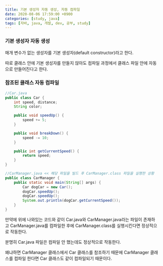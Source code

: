 ```yaml
---
title: 기본 생성자 자동 생성, 자동 컴파일
date: 2020-08-06 17:59:00 +0900
categories: [study, java]
tags: [자바, java, 개발, dev, 공부, study]
---
```


### 기본 생성자 **자동 생성**

매개 변수가 없는 생성자를 기본 생성자(default constructor)라고 한다.

따로 클래스 안에 기본 생성자를 만들지 않아도 컴파일 과정에서 클래스 파일 안에 자동으로 만들어진다고 한다.

### 참조된 클래스 **자동 컴파일**

```java
//Car.java
public class Car {
    int speed, distance;
    String color;

    public void speedUp() {
        speed += 5;
    }

    public void breakDown() {
        speed -= 10;
    }

    public int getCurrentSpeed() {
        return speed;
    }
}

//CarManager.java << 해당 파일을 빌드 후 CarManager.class 파일을 실행한 상황
public class CarManager {
    public static void main(String[] args) {
        Car dogCar = new Car();
        dogCar.speedUp();
        dogCar.speedUp();
        System.out.println(dogCar.getCurrentSpeed());
    }
}
```

만약에 위에 나와있는 코드와 같이 Car.java와 CarManager.java라는 파일이 존재하고 CarManager.java를 컴파일한 후에 CarManager.class를 실행시킨다면 정상적으로 작동한다.

분명히 Car.java 파일은 컴파일 안 했는데도 정상적으로 작동한다.

왜냐하면 CarManager 클래스에서 Car 클래스를 참조하기 때문에 CarManager 클래스를 컴파일 한다면 Car 클래스도 같이 컴파일되기 때문이다.
